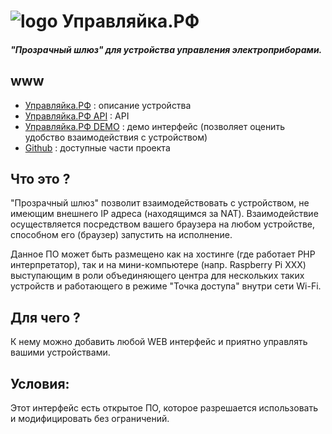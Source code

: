 # ![logo](http://xn--80aaf2afeziz9j.xn--p1ai/images/logo.png) Управляйка.РФ

#### _"Прозрачный шлюз" для устройства управления электроприборами._

## www
 * [Управляйка.РФ](http://xn--80aaf2afeziz9j.xn--p1ai/) : описание устройства
 * [Управляйка.РФ API](http://xn--80aaf2afeziz9j.xn--p1ai/api/) : API
 * [Управляйка.РФ DEMO](http://xn--80aaf2afeziz9j.xn--p1ai/demo_interface/) : демо интерфейс (позволяет оценить удобство взаимодействия с устройством)
 * [Github](https://github.com/hg-pavlov/) : доступные части проекта

## Что это ?

 "Прозрачный шлюз" позволит взаимодействовать с устройством, не имеющим внешнего IP адреса (находящимся за NAT).
 Взаимодействие осуществляется посредством вашего браузера на любом устройстве, способном его (браузер) запустить на исполнение.

 Данное ПО может быть размещено как на хостинге (где работает PHP интерпретатор), так и на мини-компьютере (напр. Raspberry Pi XXX)
 выступающим в роли объединяющего центра для нескольких таких устройств и работающего в режиме "Точка доступа" внутри сети Wi-Fi.

## Для чего ?

 К нему можно добавить любой WEB интерфейс и приятно управлять вашими устройствами.

## Условия:

 Этот интерфейс есть открытое ПО, которое разрешается использовать и модифицировать без ограничений.	

